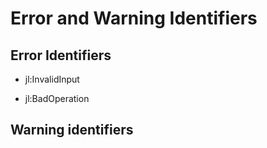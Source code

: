 Error and Warning Identifiers
==============================

##  Error Identifiers

* jl:InvalidInput

* jl:BadOperation

##  Warning identifiers

